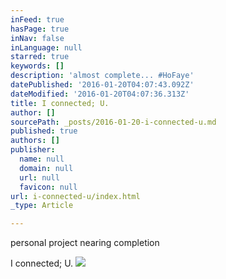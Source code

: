 ```yaml
---
inFeed: true
hasPage: true
inNav: false
inLanguage: null
starred: true
keywords: []
description: 'almost complete... #HoFaye'
datePublished: '2016-01-20T04:07:43.092Z'
dateModified: '2016-01-20T04:07:36.313Z'
title: I connected; U.
author: []
sourcePath: _posts/2016-01-20-i-connected-u.md
published: true
authors: []
publisher:
  name: null
  domain: null
  url: null
  favicon: null
url: i-connected-u/index.html
_type: Article

---
```

personal project nearing completion 

I connected; U.
![](https://the-grid-user-content.s3-us-west-2.amazonaws.com/70c3f1ae-e181-42a6-bcb3-91035d37ceb0.gif)